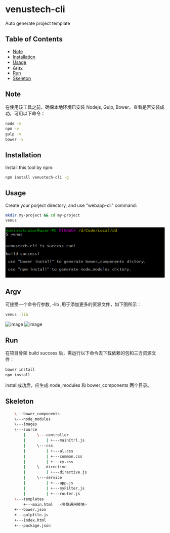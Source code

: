 # venustech-cli
Auto generate project template

## Table of Contents

* [Note](#Note)
* [Installation](#installation)
* [Usage](#usage)
* [Argv](#Argv)
* [Run](#Run)
* [Skeleton](#Skeleton)

## Note
在使用该工具之前，确保本地环境已安装 Nodejs, Gulp, Bower。查看是否安装成功，可用以下命令：

```bash
node -v
npm -v
gulp -v
bower -v
```

## Installation
Install this tool by npm:

```bash
npm install venustech-cli -g
```

## Usage
Create your porject directory, and use "webapp-cli" command:

```bash
mkdir my-project && cd my-project
venus
```
![image](https://github.com/yaorao2770/venustech-cli/blob/master/images/build-success.png)

## Argv
可接受一个命令行参数, -lib ,用于添加更多的资源文件，如下图所示：
```bash
venus -lib
```
![image](https://github.com/yaorao2770/webapp-cli/blob/master/images/css.png)
![image](https://github.com/yaorao2770/webapp-cli/blob/master/images/js.png)

## Run
在项目骨架 build success 后，需运行以下命令去下载依赖的包和三方资源文件：

```bash
bower install
npm install
```
install成功后，应生成 node_modules 和 bower_components 两个目录。

## Skeleton

``` bash
    \---bower_components
    \---node_modules
    \---images
    \---source
        |     \---controller   
        |         | +---mainCtrl.js  
        |     \---css
        |         | +---al.css 
        |         | +---common.css
        |         | +---cy.css
        |     \---directive
        |         | +---directive.js  
        |     \---service 
        |         | +---app.js 
        |         | +---myFilter.js
        |         | +---router.js
    \---templates   
        +---main.html   <多端通用模块>
    +---bower.json
    +---gulpfile.js
    +---index.html
    +---package.json
```
